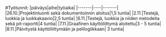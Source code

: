 #Työtunnit:
|päiväys|aihe|työaika|
|-------|----|-------|
|26.10.|Projektinluonti sekä dokumentoinnin aloitus|1,5 tuntia|
|2.11.|Testejä, luokkia ja luokkakaavio|2,5 tuntia|
|6.11.|Testejä, luokkia ja niiden metodeita sekä pit-raportti|4 tuntia|
|7.11.|Graafinen käyttöliittymä aloitettu|3 - 5 tuntia|
|8.11.|Päivitystä käyttöliittymään ja pelilogiikkaan| 3 tuntia|


